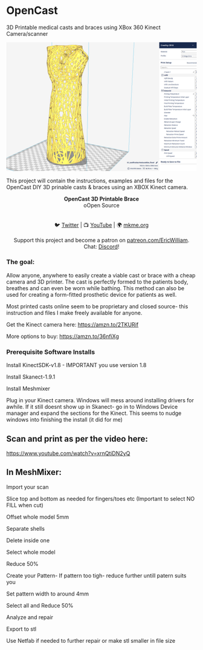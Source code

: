 # OpenCast
3D Printable medical casts and braces using XBox 360 Kinect Camera/scanner

<p align="center">
  <img src="https://github.com/MKme/OpenCast/blob/master/Pics/CURA%20Preview.PNG" width="700"/>
</p>

This project will contain the instructions, examples and files for the OpenCast DIY 3D prinable casts & braces using an XBOX Kinect camera. 

<p align="center">
<b>OpenCast 3D Printable Brace</b><br>
oOpen Source<br><br>
<br>🐦 <a href="https://twitter.com/mkmeorg">Twitter</a>
| 📺 <a href="https://www.youtube.com/mkmeorg">YouTube</a>
| 🌍 <a href="http://www.mkme.org">mkme.org</a><br>
<br>
Support this project and become a patron on <a href="https://www.patreon.com/EricWilliam">patreon.com/EricWilliam</a>.<br>
Chat: <a href="https://discord.gg/j9S4Fgv">Discord</a></b>!
</p>


### The goal:

Allow anyone, anywhere to easily create a viable cast or brace with a cheap camera and 3D printer. The cast is perfectly formed to the patients body, breathes and can even be worn while bathing. This method can also be used for creating a form-fitted prosthetic device for patients as well.

Most printed casts online seem to be proprietary and closed source- this instruction and files I make freely available for anyone.

Get the Kinect camera here: https://amzn.to/2TKURif

More options to buy: https://amzn.to/36nfiXg

### Prerequisite Software Installs

Install KinectSDK-v1.8 - IMPORTANT you use version 1.8 

Install Skanect-1.9.1 

Install Meshmixer

Plug in your Kinect camera. Windows will mess around installing drivers for awhile. If it still doesnt show up in Skanect- go in to
Windows Device manager and expand the sections for the Kinect. This seems to nudge windows into finishing the install (it did for me)

## Scan and print as per the video here:
https://www.youtube.com/watch?v=xrnQtiDN2yQ


## In MeshMixer:

Import your scan

Slice top and bottom as needed for fingers/toes etc (Important to select NO FILL when cut)

Offset whole model 5mm

Separate shells

Delete inside one

Select whole model

Reduce 50%

Create your Pattern- If pattern too tigh- reduce further untill patern suits you

Set pattern width to around 4mm

Select all and Reduce 50%

Analyze and repair

Export to stl

Use Netfab if needed to further repair or make stl smaller in file size
